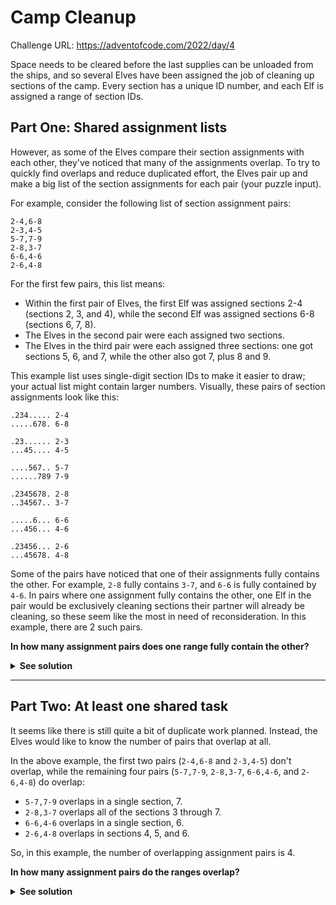 # Camp Cleanup

Challenge URL: https://adventofcode.com/2022/day/4

Space needs to be cleared before the last supplies can be unloaded from the ships, and so several Elves have been assigned the job of cleaning up sections of the camp. Every section has a unique ID number, and each Elf is assigned a range of section IDs.

## Part One: Shared assignment lists

However, as some of the Elves compare their section assignments with each other, they've noticed that many of the assignments overlap. To try to quickly find overlaps and reduce duplicated effort, the Elves pair up and make a big list of the section assignments for each pair (your puzzle input).

For example, consider the following list of section assignment pairs:

```
2-4,6-8
2-3,4-5
5-7,7-9
2-8,3-7
6-6,4-6
2-6,4-8
```

For the first few pairs, this list means:

- Within the first pair of Elves, the first Elf was assigned sections 2-4 (sections 2, 3, and 4), while the second Elf was assigned sections 6-8 (sections 6, 7, 8).
- The Elves in the second pair were each assigned two sections.
- The Elves in the third pair were each assigned three sections: one got sections 5, 6, and 7, while the other also got 7, plus 8 and 9.

This example list uses single-digit section IDs to make it easier to draw; your actual list might contain larger numbers. Visually, these pairs of section assignments look like this:

```
.234..... 2-4
.....678. 6-8

.23...... 2-3
...45.... 4-5

....567.. 5-7
......789 7-9

.2345678. 2-8
..34567.. 3-7

.....6... 6-6
...456... 4-6

.23456... 2-6
...45678. 4-8
```

Some of the pairs have noticed that one of their assignments fully contains the other. For example, `2-8` fully contains `3-7`, and `6-6` is fully contained by `4-6`. In pairs where one assignment fully contains the other, one Elf in the pair would be exclusively cleaning sections their partner will already be cleaning, so these seem like the most in need of reconsideration. In this example, there are 2 such pairs.

**In how many assignment pairs does one range fully contain the other?**

<details>
<summary><strong>See solution</strong></summary>

Thanks to Rust's `Range` construct, solving this problem is straightforward. We can start by handling input data and parsing it into proper ranges. As each line of input is in the format `2-4,6-8`, we can start small and create a function to convert the task info of the first elf into a range, so `2-4` should become `2..=4`. The code for this is:

```rust
pub fn create_range_of_tasks(task_range_info: &str) -> RangeInclusive<i32> {
    let parts: Vec<&str> = task_range_info.split("-").collect();
    let start: i32 = parts.get(0).unwrap().parse().unwrap();
    let end: i32 = parts.get(1).unwrap().parse().unwrap();

    start..=end
}

#[cfg(test)]
mod tests {
    // -- snip --
    #[test]
    fn should_create_a_range_from_a_string() {
        let range = create_range_of_tasks("2-8");
        let range: Vec<i32> = range.collect();

        assert_eq!(&2, range.first().unwrap());
        assert_eq!(&8, range.last().unwrap());
    }
}
```

We're basically splitting the input string (`2-8` in the test case) into two parts: `2` and `8`, then we are returning a range that starts at `start` (2) and ends at `end` inclusive (8). Error handling was pretty much overlooked here, as we're only using `.unwrap()` that will cause the program to panic if we don't get what we're expecting from the string.

With the function above, now we can parse a full line of input:

```rust
pub fn create_task_ranges_from_pair_info(str: &str) -> (RangeInclusive<i32>, RangeInclusive<i32>) {
    let parts: Vec<&str> = str.split(",").collect();

    (
        create_range_of_tasks(parts.get(0).unwrap()),
        create_range_of_tasks(parts.get(1).unwrap()),
    )
}

#[cfg(test)]
mod tests {
    // -- snip --
    #[test]
    fn should_create_ranges_from_pair_info() {
        let pair_info = "2-8,3-7";
        let (r1, r2) = create_task_ranges_from_pair_info(pair_info);
        let r1: Vec<i32> = r1.collect();
        let r2: Vec<i32> = r2.collect();

        assert_eq!(&2, r1.first().unwrap());
        assert_eq!(&8, r1.last().unwrap());

        assert_eq!(&3, r2.first().unwrap());
        assert_eq!(&7, r2.last().unwrap());
    }
}
```

The logic here is the same: splitting the line at `,`, then giving the two parts to `create_range_of_tasks`, which knows how to create a range out of a well-formatted string.

Now that we are working with ranges, we just need to implement logic to check whether or not a range fully contains the other:

```rust
pub fn range_fully_contains_other(r1: &RangeInclusive<i32>, r2: &RangeInclusive<i32>) -> bool {
    let mut fully_contains = true;

    for n in r2.clone() {
        if !r1.contains(&n) {
            fully_contains = false;
            break;
        }
    }

    fully_contains
}

#[cfg(test)]
mod tests {
    // -- snip --
  #[test]
    fn should_check_whether_or_not_a_range_fully_contains_the_other() {
        assert!(range_fully_contains_other(&(2..=3), &(2..=2)));
        assert!(range_fully_contains_other(&(2..=8), &(3..=7)));
        assert!(!range_fully_contains_other(&(3..=7), &(2..=8)));
    }
}
```

We're basically walking through each item in `r2`, checking whether or not `r1` contains it. As we want all items to be contained in the range, we are optimistically defining `fully_contains` as `true`. Then we iterate over a clone of `r2` and, if `r1` does not contain a given item, we set `fully_contains` to `false` and exit the loop.

That's all we need for part one, now we just need to add boilerplate code to load the input data and print the output:

```rust
fn main() {
    let contents = fs::read_to_string("sample.txt").expect("Should be able to read the file");

    let mut total_fully_contained = 0;
    for line in contents.lines() {
        let (r1, r2) = create_task_ranges_from_pair_info(line);
        let fully_contained =
            range_fully_contains_other(&r1, &r2) || range_fully_contains_other(&r2, &r1);

        println!(
            "r1: {:?}, r2: {:?} | fully contained? {}",
            r1, r2, fully_contained
        );

        if fully_contained {
            total_fully_contained += 1;
        }
    }

    println!("Total fully contained: {}", total_fully_contained);
}
```

Notice how we are checking both `range_fully_contains_other(&r1, &r2)` and `range_fully_contains_other(&r2, &r1)`, to make sure we're not only checking that the first range is fully contained by the second, but also to check that whether the second is fully contained by the first.

</details>

---

## Part Two: At least one shared task

It seems like there is still quite a bit of duplicate work planned. Instead, the Elves would like to know the number of pairs that overlap at all.

In the above example, the first two pairs (`2-4,6-8` and `2-3,4-5`) don't overlap, while the remaining four pairs (`5-7,7-9`, `2-8,3-7`, `6-6,4-6`, and `2-6,4-8`) do overlap:

- `5-7,7-9` overlaps in a single section, 7.
- `2-8,3-7` overlaps all of the sections 3 through 7.
- `6-6,4-6` overlaps in a single section, 6.
- `2-6,4-8` overlaps in sections 4, 5, and 6.

So, in this example, the number of overlapping assignment pairs is 4.

**In how many assignment pairs do the ranges overlap?**

<details>
<summary><strong>See solution</strong></summary>

To solve this part of the challenge, we can use everything we've created for part 1 and just add a new method to check whether or not at least one item from a range is contained in the other:

```rust
pub fn range_overlaps(r1: &RangeInclusive<i32>, r2: &RangeInclusive<i32>) -> bool {
    let mut overlaps = false;

    for n in r2.clone() {
        if r1.contains(&n) {
            overlaps = true;
            break;
        }
    }

    overlaps
}

#[cfg(test)]
mod tests {
    // -- snip --
    #[test]
    fn should_check_whether_or_not_a_range_overlaps_with_the_other() {
        assert!(range_overlaps(&(5..=7), &(7..=9)));
        assert!(!range_overlaps(&(2..=3), &(4..=7)));
    }
}
```

The logic is similar to what was built for part 1, but now we start the `overlaps` variable with `false` and iterate over `r2`, checking whether or not `r1` contains the item `n`. If it returns true for any given item, we set `overlaps` to `true` and exit the loop.

The updated output at `main` looks like:

```rust
fn main() {
    let contents = fs::read_to_string("sample.txt").expect("Should be able to read the file");

    let mut total_fully_contained = 0;
    let mut total_overlaps = 0;
    for line in contents.lines() {
        let (r1, r2) = create_task_ranges_from_pair_info(line);
        let overlaps = range_overlaps(&r1, &r2) || range_overlaps(&r2, &r1);
        let fully_contained =
            range_fully_contains_other(&r1, &r2) || range_fully_contains_other(&r2, &r1);

        if overlaps {
            total_overlaps += 1;
        }

        if fully_contained {
            total_fully_contained += 1;
        }
    }

    println!(
        "Total fully contained: {} | Total overlaps: {}",
        total_fully_contained, total_overlaps
    );
}
```

That's all!

</details>
